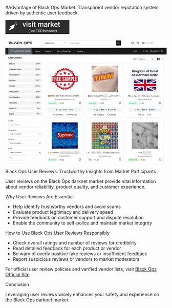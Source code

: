 #Advantage of Black Ops Market: Transparent vendor reputation system driven by authentic user feedback.
 
[<img src="/themes/selection.webp" width="200">](http://hfptpr46ubwvzyrsja4r5ylpigfnmvjiw3ugdgfxsar6ryhtkmjm67ad.onion)

<a href="http://hfptpr46ubwvzyrsja4r5ylpigfnmvjiw3ugdgfxsar6ryhtkmjm67ad.onion"><img src="/themes/copy.webp" alt="Verified blackops dark web" style="max-width: 100%;"></a>
 
Black Ops User Reviews: Trustworthy Insights from Market Participants

User reviews on the Black Ops darknet market provide vital information about vendor reliability, product quality, and customer experience.

Why User Reviews Are Essential

- Help identify trustworthy vendors and avoid scams  
- Evaluate product legitimacy and delivery speed  
- Provide feedback on customer support and dispute resolution  
- Enable the community to self-police and maintain market integrity

How to Use Black Ops User Reviews Responsibly

- Check overall ratings and number of reviews for credibility  
- Read detailed feedback for each product or vendor  
- Be wary of overly positive fake reviews or insufficient feedback  
- Report suspicious reviews or vendors to market moderators

For official user review policies and verified vendor lists, visit [Black Ops Official Site](http://hfptpr46ubwvzyrsja4r5ylpigfnmvjiw3ugdgfxsar6ryhtkmjm67ad.onion).

Conclusion

Leveraging user reviews wisely enhances your safety and experience on the Black Ops darknet market.